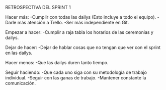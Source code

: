RETROSPECTIVA DEL SPRINT 1

Hacer más:
-Cumplir con todas las dailys (Esto incluye a todo el equipo).
-Darle más atención a Trello.
-Ser más independiente en Git.

Empezar a hacer:
-Cumplir a raja tabla los horarios de las ceremonias y dailys.

Dejar de hacer:
-Dejar de hablar cosas que no tengan que ver con el sprint en las dailys.

Hacer menos:
-Que las dailys duren tanto tiempo.

Seguir haciendo:
-Que cada uno siga con su metodología de trabajo individual.
-Seguir con las ganas de trabajo.
-Mantener constante la comunicación.
